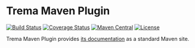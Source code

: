 Trema Maven Plugin
==================

[![Build Status](https://travis-ci.org/netceteragroup/trema-maven.svg?branch=master)](https://travis-ci.org/netceteragroup/trema-maven)
[![Coverage Status](https://coveralls.io/repos/netceteragroup/trema-maven/badge.svg?branch=master)](https://coveralls.io/r/netceteragroup/trema-maven)
[![Maven Central](https://maven-badges.herokuapp.com/maven-central/com.netcetera.trema/trema-maven-plugin/badge.svg)](https://maven-badges.herokuapp.com/maven-central/com.netcetera.trema/trema-maven-plugin/)
[![License](https://img.shields.io/badge/license-MIT-blue.svg?style=flat)](https://github.com/netceteragroup/trema-maven/blob/master/LICENSE)

Trema Maven Plugin provides [its documentation](https://netceteragroup.github.io/trema-maven/) as a standard Maven site.
